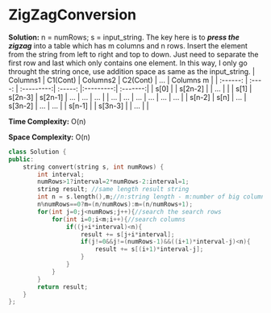 # ZigZagConversion
**Solution:** n = numRows; s = input_string. The key here is to ***press the zigzag*** into a table which has m columns and n rows. Insert the element from the string from left to right and top to down. Just need to separate the first row and last which only contains one element. In this way, I only go throught the string once, use addition space as same as the input_string.
| Columns1  | C1(Cont) | Columns2  | C2(Cont) | ...  | Columns m |
| :------: | :----:  | :---------:| :-----: |:---------:| :-------:|
|   s[0]   |         |   s[2n-2]  |         |    ...    |          |
|   s[1]   | s[2n-3] |   s[2n-1]  |   ...   |    ...    |   ...    | 
|   ...    |  ...    |    ...     |   ...   |    ...    |   ...    |
|  s[n-2]  | s[n]    |     ...    | s[3n-2] |    ...    |   ...    | 
|  s[n-1]  |         |   s[3n-3]  |         |     ...   |          |


**Time Complexity:** O(n)

**Space Complexity:** O(n)

```cpp
class Solution {
public:
    string convert(string s, int numRows) {
        int interval;
        numRows>1?interval=2*numRows-2:interval=1;
        string result; //same length result string
        int n = s.length(),m;//n:string length - m:number of big columns
        n%numRows==0?m=(n/numRows):m=(n/numRows+1);
        for(int j=0;j<numRows;j++){//search the search rows
            for(int i=0;i<m;i++){//search columns
                if((j+i*interval)<n){
                    result += s[j+i*interval];
                    if(j!=0&&j!=(numRows-1)&&((i+1)*interval-j)<n){
                        result += s[(i+1)*interval-j];
                    }
                }
            }
        }
        return result;
    }
};
```